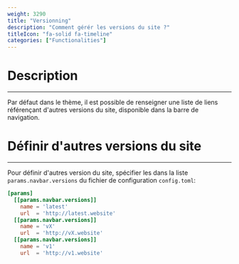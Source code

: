 ```yaml
---
weight: 3290
title: "Versionning"
description: "Comment gérér les versions du site ?"
titleIcon: "fa-solid fa-timeline"
categories: ["Functionalities"]
---
```


# Description
---

Par défaut dans le thème, il est possible de renseigner une liste de liens référençant d'autres versions du site, disponible dans la barre de navigation.

# Définir d'autres versions du site
---

Pour définir d'autres version du site, spécifier les dans la liste `params.navbar.versions` du fichier de configuration `config.toml`:
```toml
[params]
  [[params.navbar.versions]]
    name = 'latest'
    url  = 'http://latest.website'
  [[params.navbar.versions]]
    name = 'vX'
    url  = 'http://vX.website'
  [[params.navbar.versions]]
    name = 'v1'
    url  = 'http://v1.website'
```
